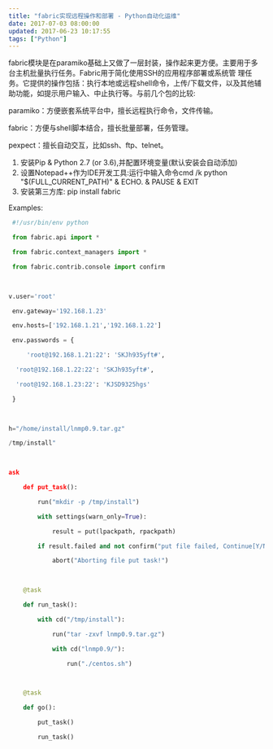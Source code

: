 ```yaml
---
title: "fabric实现远程操作和部署 - Python自动化运维"
date: 2017-07-03 08:00:00
updated: 2017-06-23 10:17:55
tags: ["Python"]
---
```

fabric模块是在paramiko基础上又做了一层封装，操作起来更方便。主要用于多台主机批量执行任务。Fabric用于简化使用SSH的应用程序部署或系统管
理任务。它提供的操作包括：执行本地或远程shell命令，上传/下载文件，以及其他辅助功能，如提示用户输入、中止执行等。与前几个包的比较:

paramiko：方便嵌套系统平台中，擅长远程执行命令，文件传输。

fabric：方便与shell脚本结合，擅长批量部署，任务管理。

pexpect：擅长自动交互，比如ssh、ftp、telnet。

1. 安装Pip & Python 2.7 (or 3.6),并配置环境变量(默认安装会自动添加)
2. 设置Notepad++作为IDE开发工具:运行中输入命令cmd /k python "$(FULL_CURRENT_PATH)" & ECHO. & PAUSE & EXIT
3. 安装第三方库: pip install fabric

Examples:
 
```python 
 #!/usr/bin/env python

 from fabric.api import *

 from fabric.context_managers import *

 from fabric.contrib.console import confirm

 

v.user='root'

 env.gateway='192.168.1.23'

 env.hosts=['192.168.1.21','192.168.1.22']

 env.passwords = {

     'root@192.168.1.21:22': 'SKJh935yft#',

  'root@192.168.1.22:22': 'SKJh935yft#',

  'root@192.168.1.23:22': 'KJSD9325hgs'

 }

 

h="/home/install/lnmp0.9.tar.gz"

/tmp/install"

 

ask

    def put_task():

        run("mkdir -p /tmp/install")

        with settings(warn_only=True):

            result = put(lpackpath, rpackpath)

        if result.failed and not confirm("put file failed, Continue[Y/N]?"):

            abort("Aborting file put task!")

    

    @task

    def run_task():

        with cd("/tmp/install"):

            run("tar -zxvf lnmp0.9.tar.gz")

            with cd("lnmp0.9/"):

                run("./centos.sh")

    

    @task

    def go():

        put_task()

        run_task()

  

  

